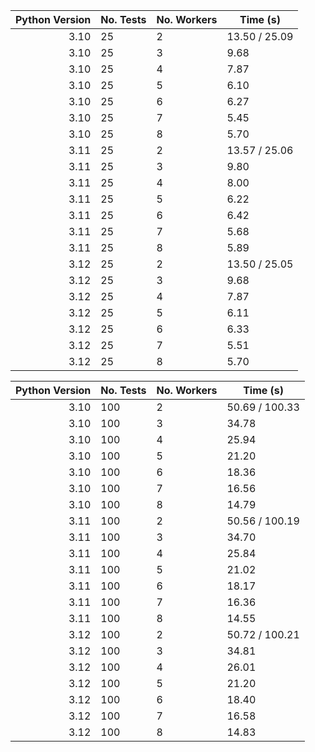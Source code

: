 |Python Version|No. Tests | No. Workers | Time (s) |
|--:|---|---|---|
|3.10 | 25 | 2 |13.50 / 25.09|
|3.10 | 25 | 3 |9.68|
|3.10 | 25 | 4 |7.87|
|3.10 | 25 | 5 |6.10|
|3.10 | 25 | 6 |6.27|
|3.10 | 25 | 7 |5.45|
|3.10 | 25 | 8 |5.70|
|3.11 | 25 | 2 |13.57 / 25.06|
|3.11 | 25 | 3 |9.80|
|3.11 | 25 | 4 |8.00|
|3.11 | 25 | 5 |6.22|
|3.11 | 25 | 6 |6.42|
|3.11 | 25 | 7 |5.68|
|3.11 | 25 | 8 |5.89|
|3.12 | 25 | 2 |13.50 / 25.05|
|3.12 | 25 | 3 |9.68|
|3.12 | 25 | 4 |7.87|
|3.12 | 25 | 5 |6.11|
|3.12 | 25 | 6 |6.33|
|3.12 | 25 | 7 |5.51|
|3.12 | 25 | 8 |5.70|

|Python Version|No. Tests | No. Workers | Time (s) |
|--:|---|---|---|
|3.10 | 100 | 2 |50.69 / 100.33|
|3.10 | 100 | 3 |34.78|
|3.10 | 100 | 4 |25.94|
|3.10 | 100 | 5 |21.20|
|3.10 | 100 | 6 |18.36|
|3.10 | 100 | 7 |16.56|
|3.10 | 100 | 8 |14.79|
|3.11 | 100 | 2 |50.56 / 100.19|
|3.11 | 100 | 3 |34.70|
|3.11 | 100 | 4 |25.84|
|3.11 | 100 | 5 |21.02|
|3.11 | 100 | 6 |18.17|
|3.11 | 100 | 7 |16.36|
|3.11 | 100 | 8 |14.55|
|3.12 | 100 | 2 |50.72 / 100.21|
|3.12 | 100 | 3 |34.81|
|3.12 | 100 | 4 |26.01|
|3.12 | 100 | 5 |21.20|
|3.12 | 100 | 6 |18.40|
|3.12 | 100 | 7 |16.58|
|3.12 | 100 | 8 |14.83|
